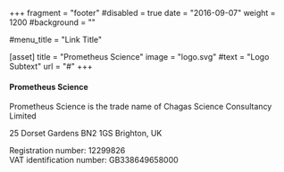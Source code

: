 +++
fragment = "footer"
#disabled = true
date = "2016-09-07"
weight = 1200
#background = ""

#menu_title = "Link Title"

[asset]
  title = "Prometheus Science"
  image = "logo.svg"
  #text = "Logo Subtext"
  url = "#"
+++

#### Prometheus Science 

Prometheus Science is the trade name of
Chagas Science Consultancy Limited

25 Dorset Gardens
BN2 1GS Brighton, UK

Registration number: 12299826  
VAT identification number: GB338649658000